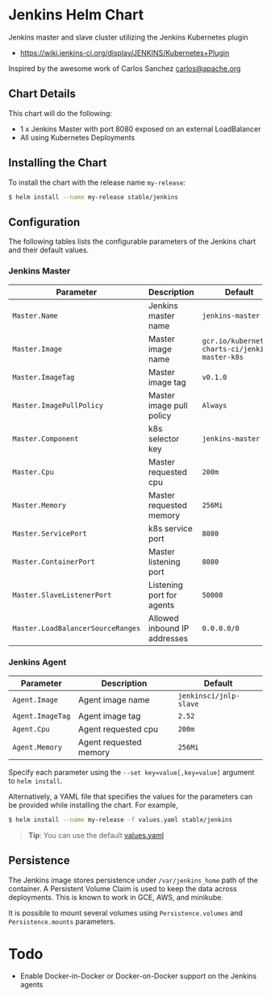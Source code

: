 # Jenkins Helm Chart

Jenkins master and slave cluster utilizing the Jenkins Kubernetes plugin

* https://wiki.jenkins-ci.org/display/JENKINS/Kubernetes+Plugin

Inspired by the awesome work of Carlos Sanchez <carlos@apache.org>

## Chart Details
This chart will do the following:

* 1 x Jenkins Master with port 8080 exposed on an external LoadBalancer
* All using Kubernetes Deployments

## Installing the Chart

To install the chart with the release name `my-release`:

```bash
$ helm install --name my-release stable/jenkins
```

## Configuration

The following tables lists the configurable parameters of the Jenkins chart and their default values.

### Jenkins Master

| Parameter                         | Description                        | Default                                                    |
| -----------------------           | ---------------------------------- | ---------------------------------------------------------- |
| `Master.Name`                     | Jenkins master name                | `jenkins-master`                                           |
| `Master.Image`                    | Master image name                  | `gcr.io/kubernetes-charts-ci/jenkins-master-k8s`           |
| `Master.ImageTag`                 | Master image tag                   | `v0.1.0`                                                   |
| `Master.ImagePullPolicy`          | Master image pull policy           | `Always`                                                   |
| `Master.Component`                | k8s selector key                   | `jenkins-master`                                           |
| `Master.Cpu`                      | Master requested cpu               | `200m`                                                     |
| `Master.Memory`                   | Master requested memory            | `256Mi`                                                    |
| `Master.ServicePort`              | k8s service port                   | `8080`                                                     |
| `Master.ContainerPort`            | Master listening port              | `8080`                                                     |
| `Master.SlaveListenerPort`        | Listening port for agents          | `50000`                                                    |
| `Master.LoadBalancerSourceRanges` | Allowed inbound IP addresses       | `0.0.0.0/0`                                                |

### Jenkins Agent

| Parameter               | Description                        | Default                                                    |
| ----------------------- | ---------------------------------- | ---------------------------------------------------------- |
| `Agent.Image`           | Agent image name                   | `jenkinsci/jnlp-slave`                                     |
| `Agent.ImageTag`        | Agent image tag                    | `2.52`                                                     |
| `Agent.Cpu`             | Agent requested cpu                | `200m`                                                     |
| `Agent.Memory`          | Agent requested memory             | `256Mi`                                                    |

Specify each parameter using the `--set key=value[,key=value]` argument to `helm install`.

Alternatively, a YAML file that specifies the values for the parameters can be provided while installing the chart. For example,

```bash
$ helm install --name my-release -f values.yaml stable/jenkins
```

> **Tip**: You can use the default [values.yaml](values.yaml)

## Persistence

The Jenkins image stores persistence under `/var/jenkins_home` path of the container. A Persistent Volume
Claim is used to keep the data across deployments. This is known to work in GCE, AWS, and minikube.

It is possible to mount several volumes using `Persistence.volumes` and `Persistence.mounts` parameters.

# Todo
* Enable Docker-in-Docker or Docker-on-Docker support on the Jenkins agents
